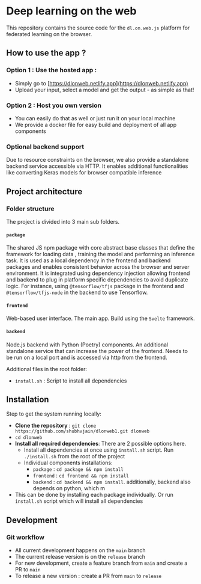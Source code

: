 # Deep learning on the web

This repository contains the source code for the `dl.on.web.js` platform for federated learning on the browser.

## How to use the app ?

### Option 1 : Use the hosted app : 
- Simply go to  [https://dlonweb.netlify.app](https://dlonweb.netlify.app)  
- Upload your input, select a model and get the output - as simple as that!
  
### Option 2 : Host you own version 
- You can easily do that as well or just run it on your local machine 
- We provide a docker file for easy build and deployment of all app components

### Optional backend support

Due to resource constraints on the browser, we also provide a standalone backend service accessible via HTTP. It enables additional functionalities like converting Keras models for browser compatible inference

## Project architecture

### Folder structure

The project is divided into 3 main sub folders. 


#### `package`
The shared JS npm package with core abstract base classes that define the framework for loading data , training the model and performing an inference task. It is used as a local dependency in the frontend and backend packages and enables consistent behavior across the browser and server environment. It is integrated using dependency injection allowing frontend and backend to plug in platform specific dependencies  to avoid duplicate logic. For instance, using `@tensorflow/tfjs` package in the frontend and `@tensorflow/tfjs-node` in the backend to use Tensorflow. 

#### `frontend`
 Web-based user interface. The main app. Build using the `Svelte` framework.  


#### `backend`
 Node.js backend with Python (Poetry) components. An additional standalone service that can increase the power of the frontend. Needs to be run on a local port and is accessed via http from the frontend.

Additional files in the root folder: 

- `install.sh` :  Script to install all dependencies


## Installation 

Step to get the system running locally:

- **Clone the repository** : `git clone https://github.com/shubhvjain/dlonweb1.git dlonweb` 
- `cd dlonweb`
- **Install all required dependencies**: There are 2 possible options here.
  - Install all dependencies at once using `install.sh` script. Run `./install.sh` from the root of the project
  - Individual components installations:
    - `package` : `cd package && npm install`
    - `frontend` : `cd frontend && npm install`
    - `backend` : `cd backend && npm install`. additionally, backend also depends on python, which m
- This can be done by installing each package individually. Or run `install.sh` script which will install all dependencies 

## Development 

### Git workflow 

- All current development happens on the `main` branch 
- The current release version is on the `release` branch
- For new development, create a feature branch from `main` and create a PR to `main`
- To release a new version : create a PR from `main`  to `release`

